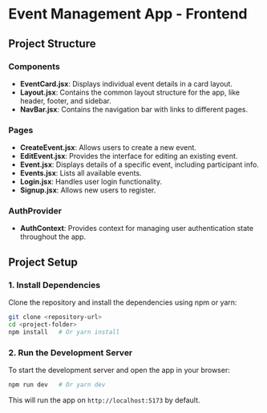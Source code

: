 # Event Management App - Frontend

## Project Structure

### **Components**  
- **EventCard.jsx**: Displays individual event details in a card layout.  
- **Layout.jsx**: Contains the common layout structure for the app, like header, footer, and sidebar.  
- **NavBar.jsx**: Contains the navigation bar with links to different pages.

### **Pages**  
- **CreateEvent.jsx**: Allows users to create a new event.  
- **EditEvent.jsx**: Provides the interface for editing an existing event.  
- **Event.jsx**: Displays details of a specific event, including participant info.  
- **Events.jsx**: Lists all available events.  
- **Login.jsx**: Handles user login functionality.  
- **Signup.jsx**: Allows new users to register.

### **AuthProvider**  
- **AuthContext**: Provides context for managing user authentication state throughout the app.


## Project Setup

### 1. **Install Dependencies**

Clone the repository and install the dependencies using npm or yarn:

```bash
git clone <repository-url>
cd <project-folder>
npm install   # Or yarn install
```

### 2. **Run the Development Server**

To start the development server and open the app in your browser:

```bash
npm run dev   # Or yarn dev
```

This will run the app on `http://localhost:5173` by default.

